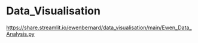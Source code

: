 # Data_Visualisation 
https://share.streamlit.io/ewenbernard/data_visualisation/main/Ewen_Data_Analysis.py
